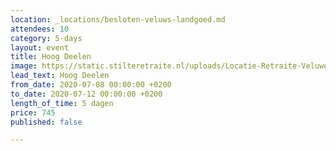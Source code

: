 ```yaml
---
location: _locations/besloten-veluws-landgoed.md
attendees: 10
category: 5-days
layout: event
title: Hoog Deelen
image: https://static.stilteretraite.nl/uploads/Locatie-Retraite-Veluwe-2.jpg
lead_text: Hoog Deelen
from_date: 2020-07-08 00:00:00 +0200
to_date: 2020-07-12 00:00:00 +0200
length_of_time: 5 dagen
price: 745
published: false

---
```

